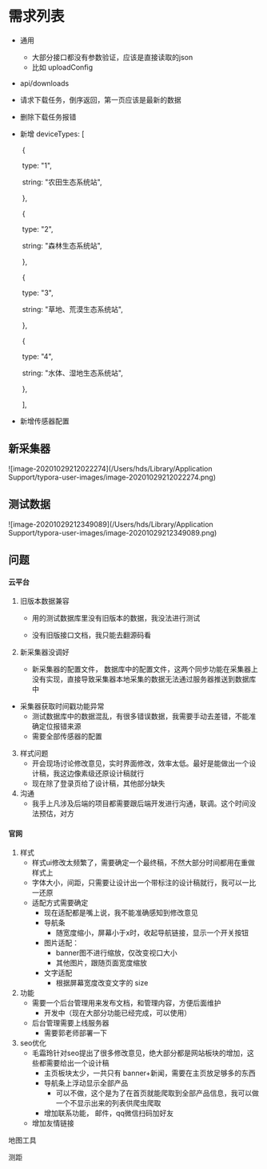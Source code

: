 # 需求列表


* 通用
  * 大部分接口都没有参数验证，应该是直接读取的json
  * 比如 uploadConfig

*  api/downloads

  * 请求下载任务，倒序返回，第一页应该是最新的数据
* 删除下载任务报错
  
* 新增 deviceTypes: [

  ​                {

  ​                    type: "1",

  ​                    string: "农田生态系统站",

  ​                },

  ​                {

  ​                    type: "2",

  ​                    string: "森林生态系统站",

  ​                },

  ​                {

  ​                    type: "3",

  ​                    string: "草地、荒漠生态系统站",

  ​                },

  ​                {

  ​                    type: "4",

  ​                    string: "水体、湿地生态系统站",

  ​                },

  ​            ],

* 新增传感器配置





## 新采集器

![image-20201029212022274](/Users/hds/Library/Application Support/typora-user-images/image-20201029212022274.png)



## 测试数据

![image-20201029212349089](/Users/hds/Library/Application Support/typora-user-images/image-20201029212349089.png)























## 问题

#### 云平台

1. 旧版本数据兼容

   * 用的测试数据库里没有旧版本的数据，我没法进行测试

   * 没有旧版接口文档，我只能去翻源码看
2. 新采集器没调好

   * 新采集器的配置文件， 数据库中的配置文件，这两个同步功能在采集器上没有实现，直接导致采集器本地采集的数据无法通过服务器推送到数据库中
* 采集器获取时间戳功能异常
   * 测试数据库中的数据混乱，有很多错误数据，我需要手动去差错，不能准确定位报错来源
   * 需要全部传感器的配置

3. 样式问题
   * 开会现场讨论修改意见，实时界面修改，效率太低。最好是能做出一个设计稿，我这边像素级还原设计稿就行
   * 现在除了登录页给了设计稿，其他部分缺失
4. 沟通
   * 我手上凡涉及后端的项目都需要跟后端开发进行沟通，联调。这个时间没法预估，对方

#### 官网

1. 样式
   * 样式ui修改太频繁了，需要确定一个最终稿，不然大部分时间都用在重做样式上
   * 字体大小，间距，只需要让设计出一个带标注的设计稿就行，我可以一比一还原
   * 适配方式需要确定
     * 现在适配都是嘴上说，我不能准确感知到修改意见
     * 导航条
       * 随宽度缩小，屏幕小于x时，收起导航链接，显示一个开关按钮
     * 图片适配：
       *  banner图不进行缩放，仅改变视口大小
       * 其他图片，跟随页面宽度缩放
     * 文字适配
       * 根据屏幕宽度改变文字的 size
2. 功能
   * 需要一个后台管理用来发布文档，和管理内容，方便后面维护
     * 开发中（现在大部分功能已经完成，可以使用）
   * 后台管理需要上线服务器
     * 需要郭老师部署一下
3. seo优化
   * 毛霜玲针对seo提出了很多修改意见，绝大部分都是网站板块的增加，这些都需要给出一个设计稿
     * 主页板块太少，一共只有 banner+新闻，需要在主页放足够多的东西
     * 导航条上浮动显示全部产品
       * 可以不做，这个是为了在首页就能爬取到全部产品信息，我可以做一个不显示出来的列表供爬虫爬取
     * 增加联系功能， 邮件，qq微信扫码加好友
   * 增加友情链接





















地图工具

 测距